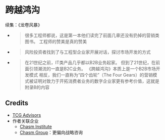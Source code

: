 # 跨越鸿沟
续集：《龙卷风暴》
- > 很多工程师都说，这是第一本他们读完了前面几章还没有扔掉的营销类图书。
  > 工程师的赞美是真的赞美
- > 风险投资者找到了与工程型企业家开展对话，探讨市场开发的方式
- > 在21世纪之前，IT类产品几乎都以B2B业务起家。
  > 但到了21世纪，在前面引领潮流的一直是B2C业务。
  > 《跨越鸿沟》本质上是一个B2B市场开发模式
  > 相反，我们一直称为“四个齿轮”（The Four Gears）的营销模式被证明对致力于开拓消费者业务的数字企业家更有参考价值，这就是附录B的内容


## Credits
- [TCG Advisors](https://www.tcg-advisors.com/)
- 作者关联企业
  - [Chasm Institute](http://www.chasminstitute.com/)
  - [Chasm Group](https://chasmgroup.com/)：更偏向战略咨询
